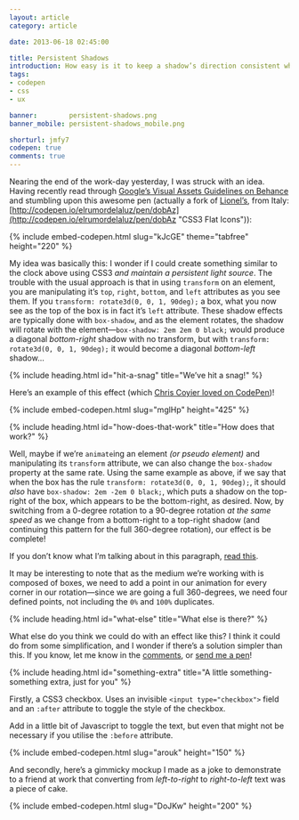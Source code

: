 ```yaml
---
layout: article
category: article

date: 2013-06-18 02:45:00

title: Persistent Shadows
introduction: How easy is it to keep a shadow’s direction consistent whilst rotating an element?
tags:
- codepen
- css
- ux

banner:        persistent-shadows.png
banner_mobile: persistent-shadows_mobile.png

shorturl: jmfy7
codepen: true
comments: true
---
```


Nearing the end of the work-day yesterday, I was struck with an idea. Having recently read through [Google’s Visual Assets Guidelines on Behance](http://www.behance.net/gallery/Google-Visual-Assets-Guidelines-Part-1/9028077 "Google’s Visual Assets Guidelines on Behance") and stumbling upon this awesome pen (actually a fork of [Lionel’s](http://codepen.io/elrumordelaluz "Lionel on Github"), from Italy: [http://codepen.io/elrumordelaluz/pen/dobAz](http://codepen.io/elrumordelaluz/pen/dobAz "CSS3 Flat Icons")):

{% include embed-codepen.html slug="kJcGE" theme="tabfree" height="220" %}

My idea was basically this: I wonder if I could create something similar to the clock above using CSS3 *and maintain a persistent light source*. The trouble with the usual approach is that in using `transform` on an element, you are manipulating it’s `top`, `right`, `bottom`, and `left` attributes as you see them. If you `transform: rotate3d(0, 0, 1, 90deg);` a box, what you now see as the top of the box is in fact it’s `left` attribute. These shadow effects are typically done with `box-shadow`, and as the element rotates, the shadow will rotate with the element—`box-shadow: 2em 2em 0 black;` would produce a diagonal *bottom-right* shadow with no transform, but with `transform: rotate3d(0, 0, 1, 90deg);` it would become a diagonal *bottom-left* shadow...


{% include heading.html id="hit-a-snag" title="We’ve hit a snag!" %}

<aside><p>Here’s an example of this effect (which <a href="http://codepen.io/chrisburnell/details/mglHp#lovers">Chris Coyier loved on CodePen</a>)!</p></aside>

{% include embed-codepen.html slug="mglHp" height="425" %}


{% include heading.html id="how-does-that-work" title="How does that work?" %}

Well, maybe if we’re `animate`ing an element *(or pseudo element)* and manipulating its `transform` attribute, we can also change the `box-shadow` property at the same rate. Using the same example as above, if we say that when the box has the rule `transform: rotate3d(0, 0, 1, 90deg);`, it should *also* have `box-shadow: 2em -2em 0 black;`, which puts a shadow on the top-right of the box, which appears to be the bottom-right, as desired. Now, by switching from a 0-degree rotation to a 90-degree rotation *at the same speed* as we change from a bottom-right to a top-right shadow (and continuing this pattern for the full 360-degree rotation), our effect is be complete!

<aside><p>If you don’t know what I’m talking about in this paragraph, <a href="http://css-tricks.com/the-css-box-model">read this</a>.</p></aside>

It may be interesting to note that as the medium we’re working with is composed of boxes, we need to add a point in our animation for every corner in our rotation—since we are going a full 360-degrees, we need four defined points, not including the `0%` and `100%` duplicates.


{% include heading.html id="what-else" title="What else is there?" %}

What else do you think we could do with an effect like this? I think it could do from some simplification, and I wonder if there’s a solution simpler than this. If you know, let me know in the [comments](#comments), or [send me a pen](http://codepen.io "Codepen")!


{% include heading.html id="something-extra" title="A little something-something extra, just for you" %}

Firstly, a CSS3 checkbox. Uses an invisible `<input type="checkbox">` field and an `:after` attribute to toggle the style of the checkbox.

<aside><p>Add in a little bit of Javascript to toggle the text, but even that might not be necessary if you utilise the <code>:before</code> attribute.</p></aside>

{% include embed-codepen.html slug="arouk" height="150" %}

And secondly, here’s a gimmicky mockup I made as a joke to demonstrate to a friend at work that converting from *left-to-right* to *right-to-left* text was a piece of cake.

{% include embed-codepen.html slug="DoJKw" height="200" %}
